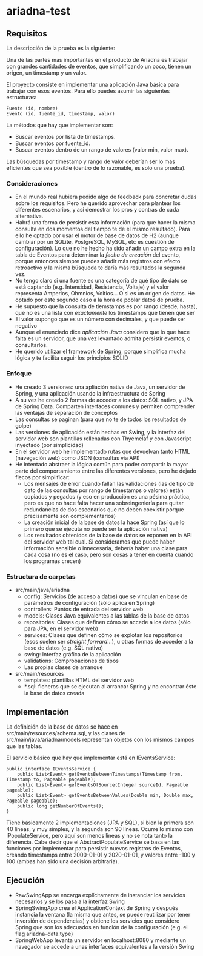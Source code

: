 # ariadna-test

## Requisitos

La descripción de la prueba es la siguiente:

Una de las partes mas importantes en el producto de Ariadna es trabajar con grandes cantidades de eventos, que simplificando un poco, tienen un origen, un timestamp y un valor.

El proyecto consiste en implementar una aplicación Java básica para trabajar con esos eventos. Para ello puedes asumir las siguientes estructuras:

    Fuente (id, nombre)
    Evento (id, fuente_id, timestamp, valor)

La métodos que hay que implementar son:
  - Buscar eventos por lista de timestamps.
  - Buscar eventos por fuente_id.
  - Buscar eventos dentro de un rango de valores (valor min, valor max). 

Las búsquedas por timestamp y rango de valor deberían ser lo mas eficientes que sea posible (dentro de lo razonable, es solo una prueba).

### Consideraciones

 - En el mundo real hubiera pedido algo de feedback para concretar dudas sobre los requisitos. Pero he querido aprovechar para plantear los diferentes escenarios, y así demostrar los pros y contras de cada alternativa.
 - Habrá una forma de persistir esta información (para que hacer la misma consulta en dos momentos del tiempo te de el mismo resultado). Para ello he optado por usar el motor de base de datos de H2 (aunque cambiar por un SQLite, PostgreSQL, MySQL, etc es cuestión de configuración). Lo que no he hecho ha sido añadir un campo extra en la tabla de Eventos para determinar la _fecha de creación_ del evento, porque entonces siempre puedes añadir más registros con efecto retroactivo y la misma búsqueda te daría más resultados la segunda vez.
 - No tengo claro si una fuente es una categoría de qué tipo de dato se está captando (e.g. Intensidad, Resistencia, Voltaje) y el valor representa Amperios, Ohmnios, Voltios... O si es un origen de datos. He optado por este segundo caso a la hora de poblar datos de prueba.
 - He supuesto que la consulta de tiemstamps es por rango (desde, hasta), que no es una lista con _exactamente_ los timestamps que tienen que ser
 - El valor supongo que es un número con decimales, y que puede ser negativo
 - Aunque el enunciado dice _aplicación Java_ considero que lo que hace falta es un servidor, que una vez levantado admita persistir eventos, o consultarlos.
 - He querido utilizar el framework de Spring, porque simplifica mucha lógica y te facilita seguir los principios SOLID
 
### Enfoque
 - He creado 3 versiones: una apliación nativa de Java, un servidor de Spring, y una aplicación usando la infraestructura de Spring
 - A su vez he creado 2 formas de acceder a los datos: SQL nativo, y JPA de Spring Data. Comparten interfaces comunes y permiten comprender las ventajas de separación de conceptos
 - Las consultas se paginan (para que no te de todos los resultados de golpe)
 - Las versiones de aplicación están hechas en Swing, y la interfaz del servidor web son plantillas rellenadas con Thyemelaf y con Javascript inyectado (por simplicidad)
 - En el servidor web he implementado rutas que devuelvan tanto HTML (navegación web) como JSON (consultas via API)
 - He intentado abstraer la lógica común para poder compartir la mayor parte del comportamiento entre las diferentes versiones, pero he dejado flecos por simplificar:
     - Los mensajes de error cuando fallan las validaciones (las de tipo de dato de las consultas por rango de timestamps o valores) están copiados y pegados (y eso en producción es una pésima práctica, pero es que no hace falta hacer una sobreingeniería para quitar redundancias de dos escenarios que no deben coexistir porque precisamente son complementarios)
     - La creación inicial de la base de datos la hace Spring (así que lo primero que se ejecuta no puede ser la aplicación nativa)
     - Los resultados obtenidos de la base de datos se exponen en la API del servidor web tal cual. Si consideramos que puede haber información sensible o innecesaria, debería haber una clase para cada cosa (no es el caso, pero son cosas a tener en cuenta cuando los programas crecen)
   
### Estructura de carpetas
  - src/main/java/ariadna
    - config: Servicios (de acceso a datos) que se vinculan en base de parámetros de configuración (sólo aplica en Spring)
    - controllers: Puntos de entrada del servidor web
    - models: Clases Java equivalentes a las tablas de la base de datos
    - repositories: Clases que definen cómo se accede a los datos (sólo para JPA, en el servidor web)
    - services: Clases que definen cómo se explotan los repositorios (esos suelen ser _straight forward_...), u otras formas de acceder a la base de datos (e.g. SQL nativo)
    - swing: Interfaz gráfica de la aplicación
    - validations: Comprobaciones de tipos
    - Las propias clases de arranque
   - src/main/resources
     - templates: plantillas HTML del servidor web
     - *.sql: ficheros que se ejecutan al arrancar Spring y no encontrar éste la base de datos creada
     
## Implementación

La definición de la base de datos se hace en src/main/resources/schema.sql, y las clases de src/main/java/ariadna/models representan objetos con los mismos campos que las tablas.

El servicio básico que hay que implementar está en IEventsService:

    public interface IEventsService {	
	    public List<Event> getEventsBetweenTimestamps(Timestamp from, Timestamp to, Pageable pageable);
	    public List<Event> getEventsOfSource(Integer sourceId, Pageable pageable);
	    public List<Event> getEventsBetweenValues(Double min, Double max, Pageable pageable);
	    public long getNumberOfEvents();
    }
    
Tiene básicamente 2 implementaciones (JPA y SQL), si bien la primera son 40 líneas, y muy simples, y la segunda son 90 líneas. Ocurre lo mismo con IPopulateService, pero aquí son menos líneas y no se nota tanto la diferencia. Cabe decir que el AbstractPopulateService se basa en las funciones por implementar para persistir nuevos registros de Eventos, creando timestamps entre 2000-01-01 y 2020-01-01, y valores entre -100 y 100 (ambas han sido una decisión arbitraria).

## Ejecución

 - RawSwingApp se encarga explícitamente de instanciar los servicios necesarios y se los pasa a la interfaz Swing
 - SpringSwingApp crea el ApplicationContext de Spring y después instancia la ventana (la misma que antes, se puede reutilizar por tener inversión de dependencias) y obtiene los servicios que considere Spring que son los adecuados en función de la configuración (e.g. el flag ariadna-data.type)
 - SpringWebApp levanta un servidor en localhost:8080 y mediante un navegador se accede a unas interfaces equivalentes a la versión Swing